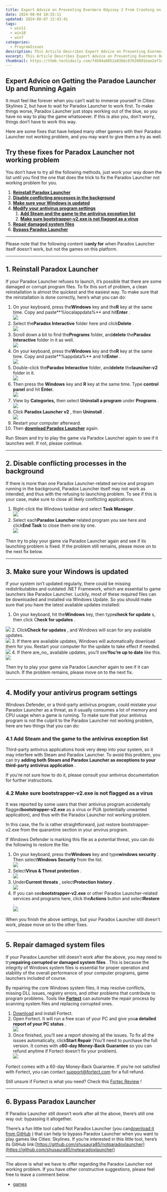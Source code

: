 ```yaml
---
title: Expert Advice on Preventing Evermore Odyssey 2 From Crashing on Your PC
date: 2024-08-04 10:35:11
updated: 2024-08-07 12:43:41
tags:
  - win11
  - win10
  - win7
categories:
  - ProgramIssues
description: This Article Describes Expert Advice on Preventing Evermore Odyssey 2 From Crashing on Your PC
excerpt: This Article Describes Expert Advice on Preventing Evermore Odyssey 2 From Crashing on Your PC
thumbnail: https://thmb.techidaily.com/f4b94a6052a83b6c87620891bae2ef1d10a06ae6e718f7d201b09964291e2b88.jpg
---
```


## Expert Advice on Getting the Paradoe Launcher Up and Running Again

It must feel like forever when you can’t wait to immerse yourself in Cities: Skylines 2, but have to wait for Paradox Launcher to work first. To make things worse, Paradox Launcher just stops working out of the blue, so you have no way to play the game whatsoever. If this is also you, don’t worry, things don’t have to work this way.

 Here are some fixes that have helped many other gamers with their Paradox Launcher not working problem, and you may want to give them a try as well.

## Try these fixes for Paradox Launcher not working problem

 You don’t have to try all the following methods, just work your way down the list until you find the one that does the trick to fix the Paradox Launcher not working problem for you.

1. **[Reinstall Paradox Launcher](https://tools.techidaily.com/drivereasy/download/)**
2. **[Disable conflicting processes in the background](https://tools.techidaily.com/drivereasy/download/)**
3. **[Make sure your Windows is updated](https://tools.techidaily.com/drivereasy/download/)**
4. **[Modify your antivirus program settings](https://tools.techidaily.com/drivereasy/download/)**  
   1. **[Add Steam and the game to the antivirus exception list](https://tools.techidaily.com/drivereasy/download/)**  
   2. **[Make sure bootstrapper-v2.exe is not flagged as a virus](https://tools.techidaily.com/drivereasy/download/)**
5. **[Repair damaged system files](https://tools.techidaily.com/drivereasy/download/)**
6. **[Bypass Paradox Launcher](https://tools.techidaily.com/drivereasy/download/)**

---

 Please note that the following content is**only for** when Paradox Launcher itself doesn’t work, but not the games on this platform.

---

## 1\. Reinstall Paradox Launcher

 If your Paradox Launcher refuses to launch, it’s possible that there are some damaged or corrupt program files. To fix this sort of problem, a clean reinstallation is almost the quickest and the easiest way. To make sure that the reinstallation is done correctly, here’s what you can do:

1. On your keyboard, press the**Windows** key and the**R** key at the same time. Copy and paste**%localappdata%** and hit**Enter** .  
![](https://images.drivereasy.com/wp-content/uploads/2023/11/image-1.png)
2. Select the**Paradox Interactive** folder here and click**Delete** .  
![](https://images.drivereasy.com/wp-content/uploads/2023/11/image-2.png)
3. Scroll down a bit to find the**Programs** folder, and**delete** the**Paradox Interactive** folder in it as well.  
![](https://images.drivereasy.com/wp-content/uploads/2023/11/image-3.png)
4. On your keyboard, press the**Windows** key and the**R** key at the same time. Copy and paste**%appdata%** and hit**Enter** .  
![](https://images.drivereasy.com/wp-content/uploads/2023/11/image.png)
5. Double-click the**Paradox Interactive** folder, and**delete** the**launcher-v2** folder in it.  
![](https://images.drivereasy.com/wp-content/uploads/2023/11/image-4.png)
6. Then press the **Windows** key and **R** key at the same time. Type **control panel** and hit **Enter.**  
![](https://images.drivereasy.com/wp-content/uploads/2023/09/image-9.png)
7. View by **Categories,**  then select **Uninstall a program** under **Programs** .  
![](https://images.drivereasy.com/wp-content/uploads/2023/09/image-8.png)
8. Click **Paradox Launcher v2** , then **Uninstall** .  
![](https://images.drivereasy.com/wp-content/uploads/2023/11/image-5.png)
9. Restart your computer afterward.
10. Then **[download Paradox Launcher](https://www.paradoxinteractive.com/our-games/launcher)**  again.

 Run Steam and try to play the game via Paradox Launcher again to see if it launches well. If not, please continue.

---

## 2\. Disable conflicting processes in the background

 If there is more than one Paradox Launcher-related service and program running in the background, Paradox Launcher itself may not work as intended, and thus with the refusing to launching problem. To see if this is your case, make sure to close all likely conflicting applications.

1. Right-click the Windows taskbar and select **Task Manager** .  
![](https://images.drivereasy.com/wp-content/uploads/2023/10/image-48.png)
2. Select each**Paradox Launcher** related program you see here and click**End Task** to close them one by one.  
![](https://images.drivereasy.com/wp-content/uploads/2023/11/image-6.png)

 Then try to play your game via Paradox Launcher again and see if its launching problem is fixed. If the problem still remains, please move on to the next fix below.

---

## 3\. Make sure your Windows is updated

 If your system isn’t updated regularly, there could be missing redistributables and outdated .NET Framework, which are essential to game launchers like Paradox Launcher. Luckily, most of these required files can be downloaded and installed via Windows Update. So you should make sure that you have the latest available updates installed:

1. On your keyboard, hit the**Windows** key, then type**check for update** s, then click C**heck for updates** .  

![](https://images.drivereasy.com/wp-content/uploads/2023/09/image-18.png)
2. Click**Check for updates** , and Windows will scan for any available updates.  
![](https://images.drivereasy.com/wp-content/uploads/2023/09/image-19.png)
3. If there are available updates, Windows will automatically download them for you. Restart your computer for the update to take effect if needed.![](https://images.drivereasy.com/wp-content/uploads/2023/09/image-20.png)
4. If there are_no_ available updates, you’ll see**You’re up to date** like this.![](https://images.drivereasy.com/wp-content/uploads/2023/09/image-21.png)

 Then try to play your game via Paradox Launcher again to see if it can launch. If the problem remains, please move on to the next fix.

---

## 4\. Modify your antivirus program settings

 Windows Defender, or a third-party antivirus program, could mistake your Paradox Launcher as a threat, as it usually consumes a lot of memory and CPU usage when a game is running. To make sure that your antivirus program is not the culprit to the Paradox Launcher not working problem, here are two things that you can do:

### 4.1 Add Steam and the game to the antivirus exception list

 Third-party antivirus applications hook very deep into your system, so it may interfere with Steam and Paradox Launcher. To avoid this problem, you can try   **adding both Steam and Paradox Launcher as exceptions to your third-party antivirus application** .

 If you’re not sure how to do it, please consult your antivirus documentation for further instructions.

### 4.2 Make sure bootstrapper-v2.exe is not flagged as a virus

 It was reported by some users that their antivirus program accidentally flagged**bootstrapper-v2.exe** as a virus or PUA (potentially unwanted application), and thus with the Paradox Launcher not working problem.

 In this case, the fix is rather straightforward, just restore bootstrapper-v2.exe from the quarantine section in your anvirus program.

 If Windows Defender is marking this file as a potential threat, you can do the following to restore the file:

1. On your keyboard, press the**Windows** key and type**windows security** . Then select**Windows Security** from the list.  
![](https://images.drivereasy.com/wp-content/uploads/2023/11/image-7.png)
2. Select**Virus & Threat protection** .  
![](https://images.drivereasy.com/wp-content/uploads/2023/11/image-9.png)
3. Under**Current threats** , select**Protection history** .  
![](https://images.drivereasy.com/wp-content/uploads/2023/11/image-10.png)
4. If you can see**bootstrapper-v2.exe** or other Paradox Launcher-related services and programs here, click the**Actions** button and select**Restore** .  
![](https://images.drivereasy.com/wp-content/uploads/2023/11/image-11.png)

 When you finish the above settings, but your Paradox Launcher still doesn’t work, please move on to the other fixes.

---

## 5\. Repair damaged system files

 If your Paradox Launcher still doesn’t work after the above, you may need to try**repairing corrupted or damaged system files** . This is because the integrity of Windows system files is essential for proper operation and stability of the overall performance of your computer programs, game launchers included of course.

 By repairing the core Windows system files, it may resolve conflicts, missing DLL issues, registry errors, and other problems that contribute to program problems. Tools like **[Fortect](https://tools.techidaily.com/drivereasy/download/)**  can automate the repair process by scanning system files and replacing corrupted ones.

1. [Download](https://tools.techidaily.com/drivereasy/download/) and install Fortect.
2. Open Fortect. It will run a free scan of your PC and give you**a detailed report of your PC status** .  
![](https://images.drivereasy.com/wp-content/uploads/2020/10/fortect-start-scan.jpg)
3. Once finished, you’ll see a report showing all the issues. To fix all the issues automatically, click**Start Repair** (You’ll need to purchase the full version. It comes with a**60-day Money-Back Guarantee** so you can refund anytime if Fortect doesn’t fix your problem).  
![](https://images.drivereasy.com/wp-content/uploads/2020/10/fortect-start-repair.jpg)

 Fortect comes with a 60-day Money-Back Guarantee. If you’re not satisfied with Fortect, you can contact <support@fortect.com> for a full refund.

 Still unsure if Fortect is what you need? Check this [Fortec Review](https://tools.techidaily.com/drivereasy/download/) !

---

## 6\. Bypass Paradox Launcher

 If Paradox Launcher still doesn’t work after all the above, there’s still one way out: bypassing it altogether.

 There’s a fun little tool called Not Paradox Launcher (you can[download it from GitHub](https://github.com/shusaura85/notparadoxlauncher/releases/tag/v1.3.1) ) that can help to bypass Paradox Launcher when you want to play games like Cities: Skylines. If you’re interested in this little tool, here’s its GitHub link:[https://github.com/shusaura85/notparadoxlauncher](https://github.com/shusaura85/notparadoxlauncher)

---

 The above is what we have to offer regarding the Paradox Launcher not working problem. If you have other constructive suggestions, please feel free to leave a comment below.

* [games](https://tools.techidaily.com/drivereasy/download/)

<ins class="adsbygoogle"
     style="display:block"
     data-ad-format="autorelaxed"
     data-ad-client="ca-pub-7571918770474297"
     data-ad-slot="1223367746"></ins>



<ins class="adsbygoogle"
     style="display:block"
     data-ad-client="ca-pub-7571918770474297"
     data-ad-slot="8358498916"
     data-ad-format="auto"
     data-full-width-responsive="true"></ins>
